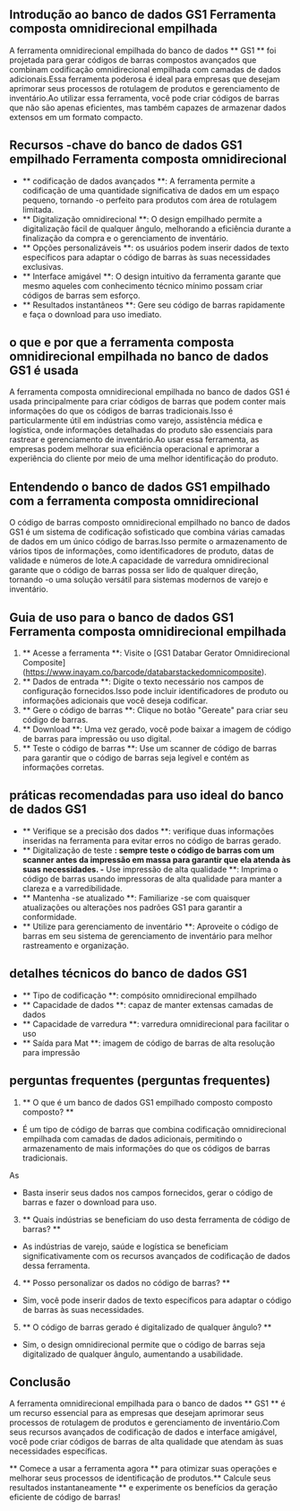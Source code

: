 ## Introdução ao banco de dados GS1 Ferramenta composta omnidirecional empilhada

A ferramenta omnidirecional empilhada do banco de dados ** GS1 ** foi projetada para gerar códigos de barras compostos avançados que combinam codificação omnidirecional empilhada com camadas de dados adicionais.Essa ferramenta poderosa é ideal para empresas que desejam aprimorar seus processos de rotulagem de produtos e gerenciamento de inventário.Ao utilizar essa ferramenta, você pode criar códigos de barras que não são apenas eficientes, mas também capazes de armazenar dados extensos em um formato compacto.

## Recursos -chave do banco de dados GS1 empilhado Ferramenta composta omnidirecional

- ** codificação de dados avançados **: A ferramenta permite a codificação de uma quantidade significativa de dados em um espaço pequeno, tornando -o perfeito para produtos com área de rotulagem limitada.
- ** Digitalização omnidirecional **: O design empilhado permite a digitalização fácil de qualquer ângulo, melhorando a eficiência durante a finalização da compra e o gerenciamento de inventário.
- ** Opções personalizáveis ​​**: os usuários podem inserir dados de texto específicos para adaptar o código de barras às suas necessidades exclusivas.
- ** Interface amigável **: O design intuitivo da ferramenta garante que mesmo aqueles com conhecimento técnico mínimo possam criar códigos de barras sem esforço.
- ** Resultados instantâneos **: Gere seu código de barras rapidamente e faça o download para uso imediato.

## o que e por que a ferramenta composta omnidirecional empilhada no banco de dados GS1 é usada

A ferramenta composta omnidirecional empilhada no banco de dados GS1 é usada principalmente para criar códigos de barras que podem conter mais informações do que os códigos de barras tradicionais.Isso é particularmente útil em indústrias como varejo, assistência médica e logística, onde informações detalhadas do produto são essenciais para rastrear e gerenciamento de inventário.Ao usar essa ferramenta, as empresas podem melhorar sua eficiência operacional e aprimorar a experiência do cliente por meio de uma melhor identificação do produto.

## Entendendo o banco de dados GS1 empilhado com a ferramenta composta omnidirecional

O código de barras composto omnidirecional empilhado no banco de dados GS1 é um sistema de codificação sofisticado que combina várias camadas de dados em um único código de barras.Isso permite o armazenamento de vários tipos de informações, como identificadores de produto, datas de validade e números de lote.A capacidade de varredura omnidirecional garante que o código de barras possa ser lido de qualquer direção, tornando -o uma solução versátil para sistemas modernos de varejo e inventário.

## Guia de uso para o banco de dados GS1 Ferramenta composta omnidirecional empilhada

1. ** Acesse a ferramenta **: Visite o [GS1 Databar Gerator Omnidirecional Composite] (https://www.inayam.co/barcode/databarstackedomnicomposite).
2. ** Dados de entrada **: Digite o texto necessário nos campos de configuração fornecidos.Isso pode incluir identificadores de produto ou informações adicionais que você deseja codificar.
3. ** Gere o código de barras **: Clique no botão "Gereate" para criar seu código de barras.
4. ** Download **: Uma vez gerado, você pode baixar a imagem de código de barras para impressão ou uso digital.
5. ** Teste o código de barras **: Use um scanner de código de barras para garantir que o código de barras seja legível e contém as informações corretas.

## práticas recomendadas para uso ideal do banco de dados GS1

- ** Verifique se a precisão dos dados **: verifique duas informações inseridas na ferramenta para evitar erros no código de barras gerado.
- ** Digitalização de teste **: sempre teste o código de barras com um scanner antes da impressão em massa para garantir que ela atenda às suas necessidades.
-** Use impressão de alta qualidade **: Imprima o código de barras usando impressoras de alta qualidade para manter a clareza e a varredibilidade.
- ** Mantenha -se atualizado **: Familiarize -se com quaisquer atualizações ou alterações nos padrões GS1 para garantir a conformidade.
- ** Utilize para gerenciamento de inventário **: Aproveite o código de barras em seu sistema de gerenciamento de inventário para melhor rastreamento e organização.

## detalhes técnicos do banco de dados GS1

- ** Tipo de codificação **: compósito omnidirecional empilhado
- ** Capacidade de dados **: capaz de manter extensas camadas de dados
- ** Capacidade de varredura **: varredura omnidirecional para facilitar o uso
- ** Saída para Mat **: imagem de código de barras de alta resolução para impressão

## perguntas frequentes (perguntas frequentes)

1. ** O que é um banco de dados GS1 empilhado composto composto composto? **
- É um tipo de código de barras que combina codificação omnidirecional empilhada com camadas de dados adicionais, permitindo o armazenamento de mais informações do que os códigos de barras tradicionais.

As
- Basta inserir seus dados nos campos fornecidos, gerar o código de barras e fazer o download para uso.

3. ** Quais indústrias se beneficiam do uso desta ferramenta de código de barras? **
- As indústrias de varejo, saúde e logística se beneficiam significativamente com os recursos avançados de codificação de dados dessa ferramenta.

4. ** Posso personalizar os dados no código de barras? **
- Sim, você pode inserir dados de texto específicos para adaptar o código de barras às suas necessidades.

5. ** O código de barras gerado é digitalizado de qualquer ângulo? **
- Sim, o design omnidirecional permite que o código de barras seja digitalizado de qualquer ângulo, aumentando a usabilidade.

## Conclusão

A ferramenta omnidirecional empilhada para o banco de dados ** GS1 ** é um recurso essencial para as empresas que desejam aprimorar seus processos de rotulagem de produtos e gerenciamento de inventário.Com seus recursos avançados de codificação de dados e interface amigável, você pode criar códigos de barras de alta qualidade que atendam às suas necessidades específicas.

** Comece a usar a ferramenta agora ** para otimizar suas operações e melhorar seus processos de identificação de produtos.** Calcule seus resultados instantaneamente ** e experimente os benefícios da geração eficiente de código de barras!